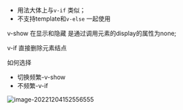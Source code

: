 - 用法大体上与`v-if` 类似；
- 不支持template和`v-else` 一起使用



v-show 在显示和隐藏 是通过调用元素的display的属性为none;

v-if 直接删除元素结点



如何选择

- 切换频繁-v-show
- 不频繁-v-if

![image-20221204152556555](https://finzulpic.oss-cn-hangzhou.aliyuncs.com/image-20221204152556555.png)

